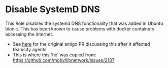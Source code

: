 # Disable SystemD DNS

This Role disables the systemd DNS functionality that was added in Ubuntu bionic. This has been known to cause problems 
 with docker containers accessing the internet. 
 
 - See [here](https://github.com/guardian/amigo/pull/568) for the original amigo PR discussing this after it affected 
 teamcity agents
 - This is where this  'fix' was copied from: https://github.com/moby/libnetwork/issues/2187
